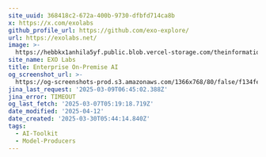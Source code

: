 ```yaml
---
site_uuid: 368418c2-672a-400b-9730-dfbfd714ca8b
x: https://x.com/exolabs
github_profile_url: https://github.com/exo-explore/
url: https://exolabs.net/
image: >-
  https://hebbkx1anhila5yf.public.blob.vercel-storage.com/theinformation_logo-UpZgzlApi9eYGQgmLw1aPjRywGXjkz.jpeg
site_name: EXO Labs
title: Enterprise On-Premise AI
og_screenshot_url: >-
  https://og-screenshots-prod.s3.amazonaws.com/1366x768/80/false/f134fe6e6e3499157922d843be80cfe6b279a904ff225d8fd86c03891bf6c68a.jpeg
jina_last_request: '2025-03-09T06:45:02.388Z'
jina_error: TIMEOUT
og_last_fetch: '2025-03-07T05:19:18.719Z'
date_modified: '2025-04-12'
date_created: '2025-03-30T05:44:14.840Z'
tags:
  - AI-Toolkit
  - Model-Producers
---
```




































































